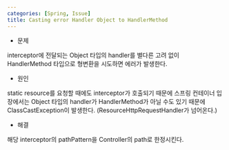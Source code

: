 ```yaml
---
categories: [Spring, Issue]
title: Casting error Handler Object to HandlerMethod
---
```


 - 문제

interceptor에 전달되는 Object 타입의 handler를 별다른 고려 없이 HandlerMethod 타입으로 형변환을 시도하면 에러가 발생한다.


 - 원인

static resource를 요청할 때에도 interceptor가 호출되기 때문에 스프링 컨테이너 입장에서는 Object 타입의 handler가 HandlerMethod가 아닐 수도 있기 때문에 ClassCastException이 발생한다. (ResourceHttpRequestHandler가 넘어온다.)


 - 해결

해당 interceptor의 pathPattern을 Controller의 path로 한정시킨다.


